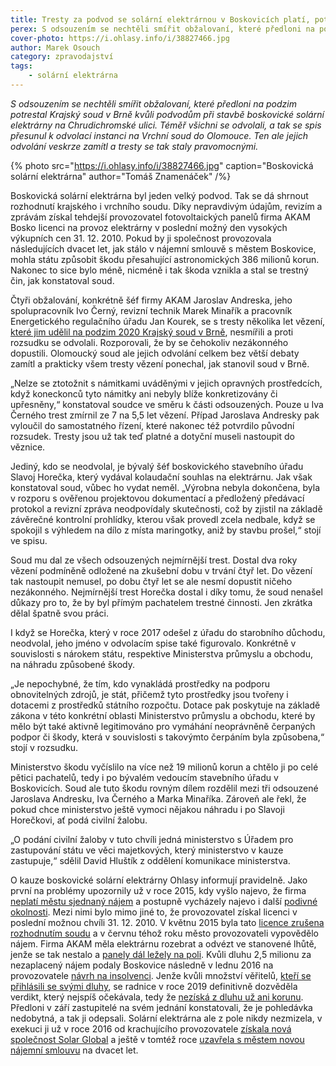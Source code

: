 ```yaml
---
title: Tresty za podvod se solární elektrárnou v Boskovicích platí, potvrdil odvolací soud
perex: S odsouzením se nechtěli smířit obžalovaní, které předloni na podzim potrestal Krajský soud v Brně kvůli podvodům při stavbě boskovické solární elektrárny na Chrudichromské ulici.
cover-photo: https://i.ohlasy.info/i/38827466.jpg
author: Marek Osouch
category: zpravodajství
tags:
    - solární elektrárna
---
```


*S odsouzením se nechtěli smířit obžalovaní, které předloni na podzim potrestal Krajský soud v Brně kvůli podvodům při stavbě boskovické solární elektrárny na Chrudichromské ulici. Téměř všichni se odvolali, a tak se spis přesunul k odvolací instanci na Vrchní soud do Olomouce. Ten ale jejich odvolání veskrze zamítl a tresty se tak staly pravomocnými.*

{% photo src="https://i.ohlasy.info/i/38827466.jpg" caption="Boskovická solární elektrárna" author="Tomáš Znamenáček" /%}

Boskovická solární elektrárna byl jeden velký podvod. Tak se dá shrnout rozhodnutí krajského i vrchního soudu. Díky nepravdivým údajům, revizím a zprávám získal tehdejší provozovatel fotovoltaických panelů firma AKAM Bosko licenci na provoz elektrárny v poslední možný den vysokých výkupních cen 31. 12. 2010. Pokud by ji společnost provozovala následujících dvacet let, jak stálo v nájemní smlouvě s městem Boskovice, mohla státu způsobit škodu přesahující astronomických 386 milionů korun. Nakonec to sice bylo méně, nicméně i tak škoda vznikla a stal se trestný čin, jak konstatoval soud.

Čtyři obžalování, konkrétně šéf firmy AKAM Jaroslav Andreska, jeho spolupracovník Ivo Černý, revizní technik Marek Minařík a pracovník Energetického regulačního úřadu Jan Kourek, se s tresty několika let vězení, [které jim udělil na podzim 2020 Krajský soud v Brně](https://ohlasy.info/clanky/2020/11/solary-trest.html), nesmířili a proti rozsudku se odvolali. Rozporovali, že by se čehokoliv nezákonného dopustili. Olomoucký soud ale jejich odvolání celkem bez větší debaty zamítl a prakticky všem tresty vězení ponechal, jak stanovil soud v Brně.

„Nelze se ztotožnit s námitkami uváděnými v jejich opravných prostředcích, když koneckonců tyto námitky ani nebyly blíže konkretizovány či upřesněny,“ konstatoval soudce ve směru k části odsouzených. Pouze u Iva Černého trest zmírnil ze 7 na 5,5 let vězení. Případ Jaroslava Andresky pak vyloučil do samostatného řízení, které nakonec též potvrdilo původní rozsudek. Tresty jsou už tak teď platné a dotyční museli nastoupit do věznice.

Jediný, kdo se neodvolal, je bývalý šéf boskovického stavebního úřadu Slavoj Horečka, který vydával kolaudační souhlas na elektrárnu. Jak však konstatoval soud, vůbec ho vydat neměl. „Výrobna nebyla dokončena, byla v rozporu s ověřenou projektovou dokumentací a předložený předávací protokol a revizní zpráva neodpovídaly skutečnosti, což by zjistil na základě závěrečné kontrolní prohlídky, kterou však provedl zcela nedbale, když se spokojil s výhledem na dílo z místa maringotky, aniž by stavbu prošel,“ stojí ve spisu.

Soud mu dal ze všech odsouzených nejmírnější trest. Dostal dva roky vězení podmíněně odložené na zkušební dobu v trvání čtyř let. Do vězení tak nastoupit nemusel, po dobu čtyř let se ale nesmí dopustit ničeho nezákonného. Nejmírnější trest Horečka dostal i díky tomu, že soud nenašel důkazy pro to, že by byl přímým pachatelem trestné činnosti. Jen zkrátka dělal špatně svou práci.

I když se Horečka, který v roce 2017 odešel z úřadu do starobního důchodu, neodvolal, jeho jméno v odvolacím spise také figurovalo. Konkrétně v souvislosti s nárokem státu, respektive Ministerstva průmyslu a obchodu, na náhradu způsobené škody.

„Je nepochybné, že tím, kdo vynakládá prostředky na podporu obnovitelných zdrojů, je stát, přičemž tyto prostředky jsou tvořeny i dotacemi z prostředků státního rozpočtu. Dotace pak poskytuje na základě zákona v této konkrétní oblasti Ministerstvo průmyslu a obchodu, které by mělo být také aktivně legitimováno pro vymáhání neoprávněně čerpaných podpor či škody, která v souvislosti s takovýmto čerpáním byla způsobena,“ stojí v rozsudku.

Ministerstvo škodu vyčíslilo na více než 19 milionů korun a chtělo ji po celé pětici pachatelů, tedy i po bývalém vedoucím stavebního úřadu v Boskovicích. Soud ale tuto škodu rovným dílem rozdělil mezi tři odsouzené Jaroslava Andresku, Iva Černého a Marka Minaříka. Zároveň ale řekl, že pokud chce ministerstvo ještě vymoci nějakou náhradu i po Slavoji Horečkovi, ať podá civilní žalobu.

„O podání civilní žaloby v tuto chvíli jedná ministerstvo s Úřadem pro zastupování státu ve věci majetkových, který ministerstvo v kauze zastupuje,“ sdělil David Hluštík z oddělení komunikace ministerstva.

O kauze boskovické solární elektrárny Ohlasy informují pravidelně. Jako první na problémy upozornily už v roce 2015, kdy vyšlo najevo, že firma [neplatí městu sjednaný nájem](https://ohlasy.info/clanky/2015/04/solarni-elektrarna.html) a postupně vycházely najevo i další [podivné okolnosti](https://ohlasy.info/clanky/2015/04/solarni-licence.html). Mezi nimi bylo mimo jiné to, že provozovatel získal licenci v poslední možnou chvíli 31. 12. 2010. V květnu 2015 byla tato [licence zrušena rozhodnutím soudu](https://ohlasy.info/clanky/2015/05/akam-bez-licence.html) a v červnu téhož roku město provozovateli vypovědělo nájem. Firma AKAM měla elektrárnu rozebrat a odvézt ve stanovené lhůtě, jenže se tak nestalo a [panely dál ležely na poli](https://ohlasy.info/clanky/2015/08/solary-po-vypovedi.html). Kvůli dluhu 2,5 milionu za nezaplacený nájem podaly Boskovice následně v lednu 2016 na provozovatele [návrh na insolvenci](https://ohlasy.info/clanky/2015/08/solary-po-vypovedi.html). Jenže kvůli množství věřitelů, [kteří se přihlásili se svými dluhy](https://ohlasy.info/clanky/2016/05/insolvence-akam.html), se radnice v roce 2019 definitivně dozvěděla verdikt, který nejspíš očekávala, tedy že [nezíská z dluhu už ani korunu](https://ohlasy.info/clanky/2019/04/akam-konkurs.html). Předloni v září zastupitelé na svém jednání konstatovali, že je pohledávka nedobytná, a tak ji odepsali. Solární elektrárna ale z pole nikdy nezmizela, v exekuci ji už v roce 2016 od krachujícího provozovatele [získala nová společnost Solar Global](https://ohlasy.info/clanky/2016/03/elektrarna-koupena.html) a ještě v tomtéž roce [uzavřela s městem novou nájemní smlouvu](https://ohlasy.info/clanky/2016/10/elektrarna-funguje.html) na dvacet let.